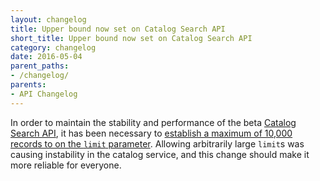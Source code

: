 ```yaml
---
layout: changelog
title: Upper bound now set on Catalog Search API
short_title: Upper bound now set on Catalog Search API
category: changelog
date: 2016-05-04
parent_paths: 
- /changelog/
parents: 
- API Changelog
---
```


In order to maintain the stability and performance of the beta [Catalog Search API](http://labs.socrata.com/docs/search.html), it has been necessary to [establish a maximum of 10,000 records to on the `limit` parameter](https://github.com/socrata/cetera/pull/152). Allowing arbitrarily large `limit`s was causing instability in the catalog service, and this change should make it more reliable for everyone.

